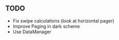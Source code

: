 ## TODO

* Fix swipe calculations (look at horizontal pager)
* Improve Paging in dark scheme
* Use DataManager
